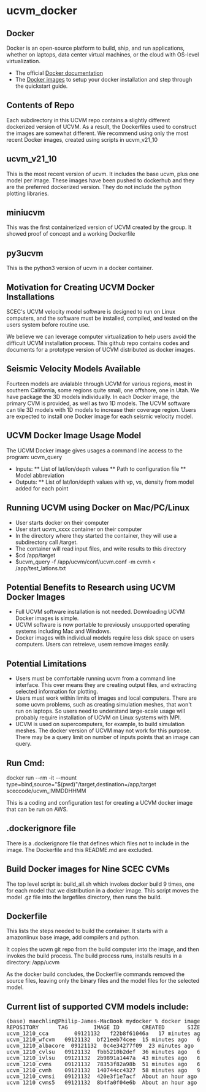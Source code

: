 # ucvm_docker

## Docker

Docker is an open-source platform to build, ship, and run applications, whether on laptops, data center virtual machines, or the cloud with OS-level virtualization. 

* The official <a href="http://docs.docker.com">Docker documentation</a> 
* The <a href="https://docs.docker.com/engine/reference/commandline/images/">Docker images</a> to setup your docker installation and step through the quickstart guide.

## Contents of Repo
Each subdirectory in this UCVM repo contains a slightly different dockerized version of UCVM. As a result, the Dockerfiles used to construct the images are somewhat different. We recommend using only the most recent Docker images, created using scripts in ucvm_v21_10

## ucvm_v21_10
This is the most recent version of ucvm. It includes the base ucvm, plus one model per image. These images have been pushed to dockerhub and they are the preferred dockerized version. They do not include the python plotting libraries.

## miniucvm
This was the first containerized version of UCVM created by the group. It showed proof of concept and a working Dockerfile

## py3ucvm
This is the python3 version of ucvm in a docker container.

## Motivation for Creating UCVM Docker Installations
SCEC's UCVM velocity model software is designed to run on Linux computers, and the software must be installed, compiled, and tested on the users system before routine use.

We believe we can leverage computer virtualization to help users avoid the difficult UCVM installation process. This github repo contains codes and documents for a prototype version of UCVM distributed as docker images. 

## Seismic Velocity Models Available
Fourteen models are avialable through UCVM for various regions, most in southern California, some regions quite small, one offshore, one in Utah. We have package the 3D models individually. In each Docker image, the primary CVM is provided, as well as two 1D models. The UCVM software can tile 3D models with 1D models to increase their coverage region. Users are expected to install one Docker image for each seismic velocity model.

## UCVM Docker Image Usage Model
The UCVM Docker image gives usages a command line access to the program: ucvm_query
* Inputs:
** List of lat/lon/depth values
** Path to configuration file
** Model abbreviation
* Outputs:
** List of lat/lon/depth values with vp, vs, density from model added for each point

## Running UCVM using Docker on Mac/PC/Linux
* User starts docker on their computer
* User start ucvm_xxxx container on their computer
* In the directory where they started the container, they will use a subdirectory call /target.
* The container will read input files, and write results to this directory
* $cd /app/target
* $ucvm_query -f /app/ucvm/conf/ucvm.conf -m cvmh < /app/test_latlons.txt

## Potential Benefits to Research using UCVM Docker Images
* Full UCVM software installation is not needed. Downloading UCVM Docker images is simple.
* UCVM software is now portable to previously unsupported operating systems including Mac and Windows.
* Docker images with individual models require less disk space on users computers. Users can retreieve, usem remove images easily.

## Potential Limitations
* Users must be comfortable running ucvm from a command line interface. This over means they are creating output files, and extracting selected information for plotting.
* Users must work within limits of images and local computers. There are some ucvm problems, such as creating simulation meshes, that won't run on laptops. So users need to understand large-scale usage will probably require installation of UCVM on Linux systems with MPI.
* UCVM is used on supercomputers, for example, to build simulation meshes. The docker version of UCVM may not work for this purpose. There may be a query limit on number of inputs points that an image can query.

## Run Cmd:
docker run --rm -it --mount type=bind,source="$(pwd)"/target,destination=/app/target  sceccode/ucvm_<modelname>:MMDDHHMM

This is a coding and configuration test for creating a UCVM docker image that can be run on AWS.

## .dockerignore file
There is a .dockerignore file that defines which files not to include in the image. The Dockerfile and this README.md are excluded.

## Build Docker images for Nine SCEC CVMs
The top level script is: build_all.sh which invokes docker build 9 times, one for each model that we distribution in a docker image.
This script moves the model .gz file into the largefiles directory, then runs the build.

## Dockerfile
This lists the steps needed to build the container. It starts with a amazonlinux base image, add compilers and python.

It copies the ucvm git repo from the build computer into the image, and then invokes the build process. The build process runs, installs results in a directory: /app/ucvm

As the docker build concludes, the Dockerfile commands removed the source files, leaving only the binary files and the model files for the selected model.

## Current list of supported CVM models include:
<pre>
(base) maechlin@Philip-James-MacBook mydocker % docker images
REPOSITORY      TAG        IMAGE ID       CREATED       SIZE
ucvm_1210_cca        09121132   f22b8f61046a   17 minutes ago      19.6GB
ucvm_1210_wfcvm   09121132  bf21eeb74cee  15 minutes ago   6.4GB
ucvm_1210_albacore  09121132  0c4e34277f09  23 minutes ago   6.23GB
ucvm_1210_cvlsu   09121132  fbb5210b2def  36 minutes ago   6.23GB
ucvm_1210_ivlsu   09121132  2b9891a1447a  43 minutes ago   6.23GB
ucvm_1210_cvms    09121132  78353f82a98b  51 minutes ago   6.23GB
ucvm_1210_cvmh    09121132  140744cc4327  58 minutes ago   9.9GB
ucvm_1210_cvmsi   09121132  420e3f1e7acf  About an hour ago  7.28GB
ucvm_1210_cvms5   09121132  8b4fa0f04e6b  About an hour ago  9.59GB
</pre>
